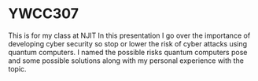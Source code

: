 # YWCC307
This is for my class at NJIT
In this presentation I go over the importance of developing cyber security so stop or lower the risk of cyber attacks using quantum computers.
I named the possible risks quantum computers pose and some possible solutions along with my personal experience with the topic.
